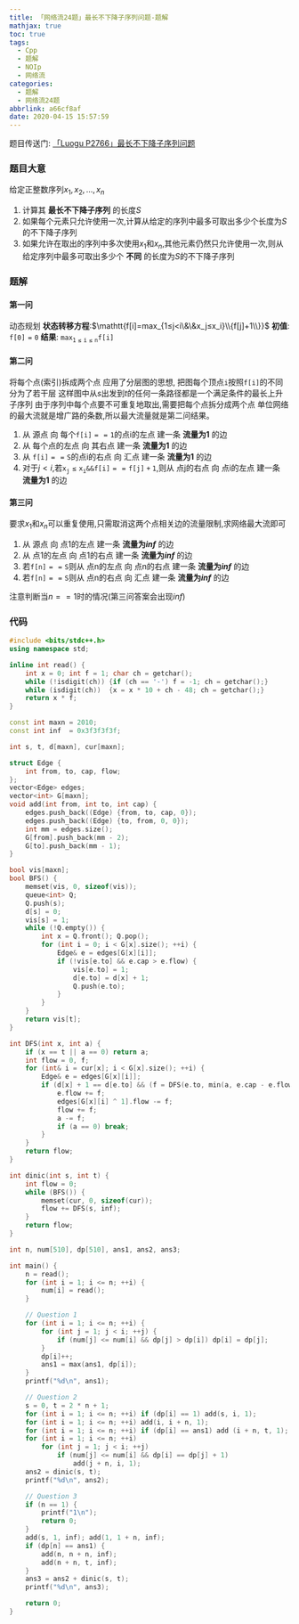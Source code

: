 ```yaml
---
title: 「网络流24题」最长不下降子序列问题-题解
mathjax: true
toc: true
tags:
  - Cpp
  - 题解
  - NOIp
  - 网络流
categories:
  - 题解
  - 网络流24题
abbrlink: a66cf8af
date: 2020-04-15 15:57:59
---
```


题目传送门: [「Luogu P2766」最长不下降子序列问题](https://www.luogu.com.cn/problem/P2766)

<!--more-->

### 题目大意
给定正整数序列$x_1, x_2, ..., x_n$ 
1. 计算其 __最长不下降子序列__ 的长度$S$
2. 如果每个元素只允许使用一次,计算从给定的序列中最多可取出多少个长度为$S$的不下降子序列
3. 如果允许在取出的序列中多次使用$x_1$和$x_n$,其他元素仍然只允许使用一次,则从给定序列中最多可取出多少个 __不同__ 的长度为$S$的不下降子序列

### 题解
#### 第一问
动态规划
__状态转移方程__:$\mathtt{f[i]=max_{1≤j<i\&\&x_j≤x_i}\\{f[j]+1\\}}$
__初值__: $\mathtt{f[0]=0}$
__结果__: $\mathtt{max_{1\leq i\leq n}f[i]}$

#### 第二问
将每个点(索引)拆成两个点
应用了分层图的思想, 把图每个顶点$\mathtt{i}$按照$\mathtt{f[i]}$的不同分为了若干层
这样图中从$s$出发到$t$的任何一条路径都是一个满足条件的最长上升子序列
由于序列中每个点要不可重复地取出,需要把每个点拆分成两个点
单位网络的最大流就是增广路的条数,所以最大流量就是第二问结果。

1. 从 源点 向 每个$\mathtt{f[i]==1}$的点i的左点 建一条 __流量为1__ 的边
2. 从 每个点的左点 向 其右点 建一条 __流量为1__ 的边
3. 从 $\mathtt{f[i]==S}$的点i的右点 向 汇点 建一条 __流量为1__ 的边
4. 对于$j<i$,若$\mathtt{x_j\leq x_i \&\& f[i] == f[j] + 1}$,则从 点j的右点 向 点i的左点 建一条 __流量为1__ 的边

#### 第三问
要求$x_1$和$x_n$可以重复使用,只需取消这两个点相关边的流量限制,求网络最大流即可

1. 从 源点 向 点1的左点 建一条 __流量为$inf$__ 的边
2. 从 点1的左点 向 点1的右点 建一条 __流量为$inf$__ 的边
3. 若$\mathtt{f[n]==S}$则从 点n的左点 向 点n的右点 建一条 __流量为$inf$__ 的边
3. 若$\mathtt{f[n]==S}$则从 点n的右点 向 汇点 建一条 __流量为$inf$__ 的边

注意判断当$n==1$时的情况(第三问答案会出现$inf$)

### 代码
```cpp
#include <bits/stdc++.h>
using namespace std;

inline int read() {
    int x = 0; int f = 1; char ch = getchar();
    while (!isdigit(ch)) {if (ch == '-') f = -1; ch = getchar();}
    while (isdigit(ch))  {x = x * 10 + ch - 48; ch = getchar();}
    return x * f;
}

const int maxn = 2010;
const int inf  = 0x3f3f3f3f;

int s, t, d[maxn], cur[maxn];

struct Edge {
    int from, to, cap, flow;
};
vector<Edge> edges;
vector<int> G[maxn];
void add(int from, int to, int cap) {
    edges.push_back((Edge) {from, to, cap, 0});
    edges.push_back((Edge) {to, from, 0, 0});
    int mm = edges.size();
    G[from].push_back(mm - 2);
    G[to].push_back(mm - 1);
}

bool vis[maxn];
bool BFS() {
    memset(vis, 0, sizeof(vis));
    queue<int> Q;
    Q.push(s);
    d[s] = 0;
    vis[s] = 1;
    while (!Q.empty()) {
        int x = Q.front(); Q.pop();
        for (int i = 0; i < G[x].size(); ++i) {
            Edge& e = edges[G[x][i]];
            if (!vis[e.to] && e.cap > e.flow) {
                vis[e.to] = 1;
                d[e.to] = d[x] + 1;
                Q.push(e.to);
            }
        }
    }
    return vis[t];
}

int DFS(int x, int a) {
    if (x == t || a == 0) return a;
    int flow = 0, f;
    for (int& i = cur[x]; i < G[x].size(); ++i) {
        Edge& e = edges[G[x][i]];
        if (d[x] + 1 == d[e.to] && (f = DFS(e.to, min(a, e.cap - e.flow))) > 0) {
            e.flow += f;
            edges[G[x][i] ^ 1].flow -= f;
            flow += f;
            a -= f;
            if (a == 0) break;
        }
    }
    return flow;
}

int dinic(int s, int t) {
    int flow = 0;
    while (BFS()) {
        memset(cur, 0, sizeof(cur));
        flow += DFS(s, inf);
    }
    return flow;
}

int n, num[510], dp[510], ans1, ans2, ans3; 

int main() {
    n = read();
    for (int i = 1; i <= n; ++i) {
        num[i] = read();
    }

    // Question 1
    for (int i = 1; i <= n; ++i) {
        for (int j = 1; j < i; ++j) {
            if (num[j] <= num[i] && dp[j] > dp[i]) dp[i] = dp[j];
        }
        dp[i]++;
        ans1 = max(ans1, dp[i]);
    }
    printf("%d\n", ans1);

    // Question 2
    s = 0, t = 2 * n + 1;
    for (int i = 1; i <= n; ++i) if (dp[i] == 1) add(s, i, 1);
    for (int i = 1; i <= n; ++i) add(i, i + n, 1);
    for (int i = 1; i <= n; ++i) if (dp[i] == ans1) add (i + n, t, 1);
    for (int i = 1; i <= n; ++i) 
        for (int j = 1; j < i; ++j) 
            if (num[j] <= num[i] && dp[i] == dp[j] + 1)
                add(j + n, i, 1);
    ans2 = dinic(s, t);
    printf("%d\n", ans2);

    // Question 3
    if (n == 1) {
        printf("1\n");
        return 0;
    }
    add(s, 1, inf); add(1, 1 + n, inf);
    if (dp[n] == ans1) {
        add(n, n + n, inf);
        add(n + n, t, inf);
    }
    ans3 = ans2 + dinic(s, t);
    printf("%d\n", ans3);

    return 0;
}
```
